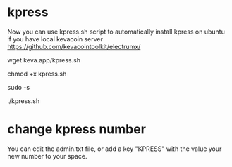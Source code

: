 # kpress

Now you can use kpress.sh script to automatically install kpress on ubuntu if you have local kevacoin server https://github.com/kevacointoolkit/electrumx/

wget keva.app/kpress.sh

chmod +x kpress.sh

sudo -s

./kpress.sh

# change kpress number

You can edit the admin.txt file, or add a key "KPRESS" with the value your new number to your space.
